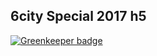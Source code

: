 ## 6city Special 2017 h5

[![Greenkeeper badge](https://badges.greenkeeper.io/zanjs/6city-h5.svg)](https://greenkeeper.io/)